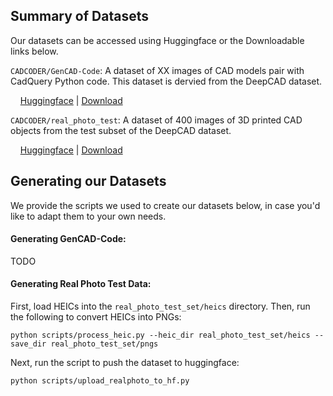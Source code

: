 ## Summary of Datasets

Our datasets can be accessed using Huggingface or the Downloadable links below.

```CADCODER/GenCAD-Code```: A dataset of XX images of CAD models pair with CadQuery Python code. This dataset is dervied from the DeepCAD dataset.

&nbsp;&nbsp;&nbsp;&nbsp;[Huggingface]() | [Download]()

```CADCODER/real_photo_test```: A dataset of 400 images of 3D printed CAD objects from the test subset of the DeepCAD dataset.

&nbsp;&nbsp;&nbsp;&nbsp;[Huggingface](https://huggingface.co/datasets/CADCODER/real_photo_test) | [Download]()

## Generating our Datasets

We provide the scripts we used to create our datasets below, in case you'd like to adapt them to your own needs.

#### Generating GenCAD-Code:
TODO

#### Generating Real Photo Test Data:
First, load HEICs into the ```real_photo_test_set/heics``` directory. Then, run the following to convert HEICs into PNGs:

```
python scripts/process_heic.py --heic_dir real_photo_test_set/heics --save_dir real_photo_test_set/pngs
```

Next, run the script to push the dataset to huggingface:

```
python scripts/upload_realphoto_to_hf.py
```